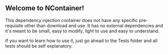 ## Welcome to NContainer!

This dependency injection container does not have any specific pre-requisite other than download and use. It has no external dependencies and it's meant to be small, easy to modify, light to use and easy to understand.

If you want to learn how to use it, just go ahead to the Tests folder and all tests should be self explanatory.
